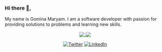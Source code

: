 <!-- <img src="https://github.com/animogm/animogm/blob/main/pexels-negative-space-169573.jpg" height="300px" style="object-fit: cover;" width="100%" /> -->

### Hi there 👋,

My name is Gomina Maryam. I am a software developer with passion for providing solutions to problems and learning new skills.

<div align="center">
   <a href="https://github.com/anuraghazra/github-readme-stats">
     <img src="https://github-readme-stats.vercel.app/api?username=animogm&show_icons=true&theme=merko&layout=compact" align="center">
  </a>
  <a href="https://github.com/anuraghazra/convoychat">
    <img src="https://github-readme-stats.vercel.app/api/top-langs/?username=animogm&langs_count=10&layout=compact&theme=merko" align="center">
  </a>

  <p> 
      <a href="https://twitter.com/GominaMaryam" target="_blank"><img alt="Twitter" src="https://img.shields.io/badge/twitter-%231DA1F2.svg?&style=for-the-     badge&logo=twitter&logoColor=white" /></a> 
      <a href="https://www.linkedin.com/in/gomina-maryam" target="_blank"><img alt="LinkedIn" src="https://img.shields.io/badge/linkedin-%230077B5.svg?&style=for-the-badge&logo=linkedin&logoColor=white" /></a> 
  </p>
</div>

